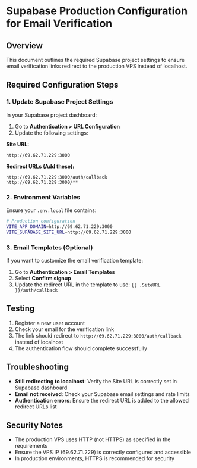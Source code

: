 # Supabase Production Configuration for Email Verification

## Overview
This document outlines the required Supabase project settings to ensure email verification links redirect to the production VPS instead of localhost.

## Required Configuration Steps

### 1. Update Supabase Project Settings

In your Supabase project dashboard:

1. Go to **Authentication > URL Configuration**
2. Update the following settings:

**Site URL:**
```
http://69.62.71.229:3000
```

**Redirect URLs (Add these):**
```
http://69.62.71.229:3000/auth/callback
http://69.62.71.229:3000/**
```

### 2. Environment Variables

Ensure your `.env.local` file contains:

```bash
# Production configuration
VITE_APP_DOMAIN=http://69.62.71.229:3000
VITE_SUPABASE_SITE_URL=http://69.62.71.229:3000
```

### 3. Email Templates (Optional)

If you want to customize the email verification template:

1. Go to **Authentication > Email Templates**
2. Select **Confirm signup**
3. Update the redirect URL in the template to use: `{{ .SiteURL }}/auth/callback`

## Testing

1. Register a new user account
2. Check your email for the verification link
3. The link should redirect to `http://69.62.71.229:3000/auth/callback` instead of localhost
4. The authentication flow should complete successfully

## Troubleshooting

- **Still redirecting to localhost**: Verify the Site URL is correctly set in Supabase dashboard
- **Email not received**: Check your Supabase email settings and rate limits
- **Authentication errors**: Ensure the redirect URL is added to the allowed redirect URLs list

## Security Notes

- The production VPS uses HTTP (not HTTPS) as specified in the requirements
- Ensure the VPS IP (69.62.71.229) is correctly configured and accessible
- In production environments, HTTPS is recommended for security